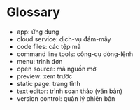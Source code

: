 # Glossary

- app: ứng dụng
- cloud service: dịch-vụ đám-mây
- code files: các tệp mã
- command line tools: công-cụ dòng-lệnh
- menu: trình đơn
- open source: mã nguồn mở
- preview: xem trước
- static page: trang tĩnh
- text editor: trình soạn thảo (văn bản)
- version control: quản lý phiên bản